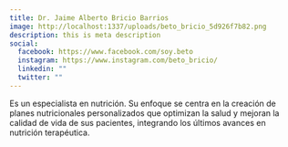 ```yaml
---
title: Dr. Jaime Alberto Bricio Barrios
image: http://localhost:1337/uploads/beto_bricio_5d926f7b82.png
description: this is meta description
social:
  facebook: https://www.facebook.com/soy.beto
  instagram: https://www.instagram.com/beto_bricio/
  linkedin: ""
  twitter: ""
---
```


Es un especialista en nutrición. Su enfoque se centra en la creación de planes nutricionales personalizados que optimizan la salud y mejoran la calidad de vida de sus pacientes, integrando los últimos avances en nutrición terapéutica.
